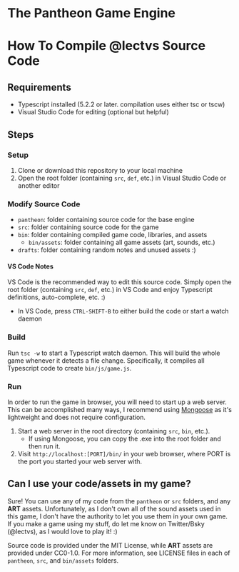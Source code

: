# The Pantheon Game Engine

# How To Compile @lectvs Source Code
## Requirements
- Typescript installed (5.2.2 or later. compilation uses either tsc or tscw)
- Visual Studio Code for editing (optional but helpful)

## Steps
### Setup
1. Clone or download this repository to your local machine
2. Open the root folder (containing `src`, `def`, etc.) in Visual Studio Code or another editor

### Modify Source Code
- `pantheon`: folder containing source code for the base engine
- `src`: folder containing source code for the game
- `bin`: folder containing compiled game code, libraries, and assets
	- `bin/assets`: folder containing all game assets (art, sounds, etc.)
- `drafts`: folder containing random notes and unused assets :)

#### VS Code Notes
VS Code is the recommended way to edit this source code. Simply open the root folder (containing `src`, `def`, etc.) in VS Code and enjoy Typescript definitions, auto-complete, etc. :)
- In VS Code, press `CTRL-SHIFT-B` to either build the code or start a watch daemon

### Build
Run `tsc -w` to start a Typescript watch daemon. This will build the whole game whenever it detects a file change. Specifically, it compiles all Typescript code to create `bin/js/game.js`.

### Run
In order to run the game in browser, you will need to start up a web server. This can be accomplished many ways, I recommend using [Mongoose](https://mongoose.ws/binary/) as it's lightweight and does not require configuration.
1. Start a web server in the root directory (containing `src`, `bin`, etc.).
	- If using Mongoose, you can copy the .exe into the root folder and then run it.
2. Visit `http://localhost:[PORT]/bin/` in your web browser, where PORT is the port you started your web server with.

## Can I use your code/assets in my game?
Sure! You can use any of my code from the `pantheon` or `src` folders, and any **ART** assets. Unfortunately, as I don't own all of the sound assets used in this game, I don't have the authority to let you use them in your own game. If you make a game using my stuff, do let me know on Twitter/Bsky (@lectvs), as I would love to play it! :)

Source code is provided under the MIT License, while **ART** assets are provided under CC0-1.0. For more information, see LICENSE files in each of `pantheon`, `src`, and `bin/assets` folders.